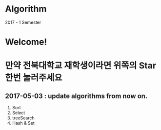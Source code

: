 # Algorithm
2017 - 1 Semester

# Welcome!
# 만약 전북대학교 재학생이라면 위쪽의 Star 한번 눌러주세요

## 2017-05-03 : update algorithms from now on.

1. Sort
2. Select
3. treeSearch
4. Hash & Set
